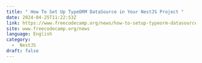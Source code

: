 ```yaml
---
title: " How To Set Up TypeORM DataSource in Your NestJS Project "
date: 2024-04-25T11:22:53Z
link: https://www.freecodecamp.org/news/how-to-setup-typeorm-datasource-nestjs-app/?utm_medium=RSS&utm_source=news.12bit.vn
site: www.freecodecamp.org/news
language: English
category:
  -  NestJS 
draft: false
---
```

